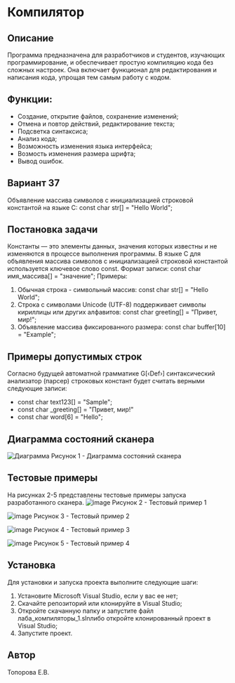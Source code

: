 # Компилятор

## Описание
Программа предназначена для разработчиков и студентов, изучающих программирование, и обеспечивает простую 
компиляцию кода без сложных настроек. Она включает функционал для редактирования и написания кода, упрощая тем самым 
работу с кодом.

## Функции:
- Создание, открытие файлов, сохранение изменений;
- Отмена и повтор действий, редактирование текста;
- Подсветка синтаксиса;
- Анализ кода;
- Возможность изменения языка интерфейса;
- Возмость изменения размера шрифта;
- Вывод ошибок.

## Вариант 37
Объявление массива символов с инициализацией строковой константой на языке С:
const char str[] = "Hello World";

## Постановка задачи
Константы — это элементы данных, значения которых известны и не изменяются в процессе выполнения программы.
В языке C для объявления массива символов с инициализацией строковой константой используется ключевое слово const.
Формат записи:
const char имя_массива[] = "значение";
Примеры:
1. Обычная строка - символьный массив: const char str[] = "Hello World";
2. Строка с символами Unicode (UTF-8) поддерживает символы кириллицы или других алфавитов: const char greeting[] = "Привет, мир!";
3. Объявление массива фиксированного размера: const char buffer[10] = "Example"; 

## Примеры допустимых строк
Согласно будущей автоматной грамматике G[‹Def›] синтаксический анализатор (парсер) строковых констант будет считать верными следующие записи:
- const char text123[] = "Sample";
- const char _greeting[] = "Привет, мир!"
- const char word[6] = "Hello";

 ## Диаграмма состояний сканера
![Диаграмма](https://github.com/user-attachments/assets/0b7134dd-4fbe-4540-bcec-278398e83a18)
Рисунок 1 - Диаграмма состояний сканера

 ## Тестовые примеры
 На рисунках 2-5 представлены тестовые примеры запуска разработанного сканера.
![image](https://github.com/user-attachments/assets/55e990f2-4814-4241-b119-3c8dd7a788ca)
Рисунок 2 - Тестовый пример 1

![image](https://github.com/user-attachments/assets/1b8319b4-8014-4542-a764-99b5a0376775)
Рисунок 3 - Тестовый пример 2

![image](https://github.com/user-attachments/assets/d3101847-7623-48b4-8c0a-97b6caba5d55)
Рисунок 4 - Тестовый пример 3

![image](https://github.com/user-attachments/assets/77fbb70a-2e98-49bc-93eb-21f625116125)
Рисунок 5 - Тестовый пример 4


## Установка
Для установки и запуска проекта выполните следующие шаги:

1. Установите Microsoft Visual Studio, если у вас ее нет;
2. Скачайте репозиторий или клонируйте в Visual Studio;
3. Откройте скачанную папку и запустите файл лаба_компиляторы_1.slnлибо откройте клонированный проект в Visual Studio;
4. Запустите проект.

## Автор
Топорова Е.В.
